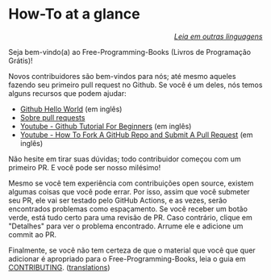 # How-To at a glance

<div align="right" markdown="1">

*[Leia em outras linguagens](../README.md#translations)*

</div>

Seja bem-vindo(a) ao Free-Programming-Books (Livros de Programação Grátis)!

Novos contribuidores são bem-vindos para nós; até mesmo aqueles fazendo seu primeiro pull request no Github. Se você é um deles, nós temos alguns recursos que podem ajudar:

* [Github Hello World](https://guides.github.com/activities/hello-world/) (em inglês)
* [Sobre pull requests](https://docs.github.com/pt/free-pro-team@latest/github/collaborating-with-issues-and-pull-requests/about-pull-requests)
* [Youtube - Github Tutorial For Beginners](https://www.youtube.com/watch?v=0fKg7e37bQE) (em inglês)
* [Youtube - How To Fork A GitHub Repo and Submit A Pull Request](https://www.youtube.com/watch?v=G1I3HF4YWEw) (em inglês)


Não hesite em tirar suas dúvidas; todo contribuidor começou com um primeiro PR. E você pode ser nosso milésimo!

Mesmo se você tem experiência com contribuições open source, existem algumas coisas que você pode errar. Por isso, assim que você submeter seu PR, ele vai ser testado pelo GitHub Actions, e as vezes, serão encontrados problemas como espaçamento. Se você receber um botão verde, está tudo certo para uma revisão de PR. Caso contrário, clique em "Detalhes" para ver o problema encontrado. Arrume ele e adicione um commit ao PR.

Finalmente, se você não tem certeza de que o material que você que quer adicionar é apropriado para o Free-Programming-Books, leia o guia em [CONTRIBUTING](CONTRIBUTING-pt_BR.md). ([translations](../README.md#translations))
